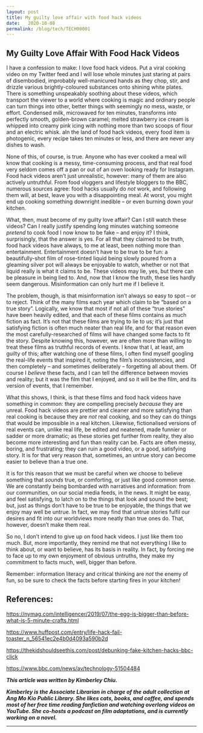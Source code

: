 ```yaml
---
layout: post
title: My guilty love affair with food hack videos
date:   2020-10-08
permalink: /blog/tech/TECH00001
---
```


## **My Guilty Love Affair With Food Hack Videos**

I have a confession to make: I love food hack videos. Put a viral cooking video on my Twitter feed and I will lose whole minutes just staring at pairs of disembodied, improbably well-manicured hands as they chop, stir, and drizzle various brightly-coloured substances onto shining white plates. There is something unspeakably soothing about these videos, which transport the viewer to a world where cooking is magic and ordinary people can turn things into other, better things with seemingly no mess, waste, or effort. Condensed milk, microwaved for ten minutes, transforms into perfectly smooth, golden-brown caramel; melted strawberry ice cream is whipped into creamy pink icing with nothing more than two scoops of flour and an electric whisk. aIn the land of food hack videos, every food item is photogenic, every recipe takes ten minutes or less, and there are never any dishes to wash. 



None of this, of course, is true. Anyone who has ever cooked a meal will know that cooking is a messy, time-consuming process, and that real food very seldom comes off a pan or out of an oven looking ready for Instagram. Food hack videos aren’t just unrealistic, however: many of them are also actively untruthful. From food vloggers and lifestyle bloggers to the BBC, numerous sources agree: food hacks usually do *not* work, and following them will, at best, leave you with a disappointing meal. At worst, you might end up cooking something downright inedible – or even burning down your kitchen.



What, then, must become of my guilty love affair? Can I still watch these videos? Can I really justify spending long minutes watching someone *pretend* to cook food I now know to be fake – and enjoy it? I think, surprisingly, that the answer is yes. For all that they claimed to be truth, food hack videos have always, to me at least, been nothing more than entertainment. Entertainment doesn’t have to be true to be fun: a beautifully-shot film of rose-tinted liquid being slowly poured from a gleaming silver pot will always be enjoyable to watch, whether or not that liquid really is what it claims to be. These videos may lie, yes, but there can be pleasure in being lied to. And, now that I know the truth, these lies hardly seem dangerous. Misinformation can only hurt me if I believe it. 

The problem, though, is that misinformation isn’t always so easy to spot – or to reject. Think of the many films each year which claim to be “based on a true story”. Logically, we know that most if not all of these “true stories” have been heavily edited, and that each of these films contains as much fiction as fact. It’s not that these films are trying to lie to us; it’s just that satisfying fiction is often much neater than real life, and for that reason even the most carefully-researched of films will have changed some facts to fit the story. Despite knowing this, however, we are often more than willing to treat these films as truthful records of events. I know that I, at least, am guilty of this; after watching one of these films, I often find myself googling the real-life events that inspired it, noting the film’s inconsistencies, and then completely – and sometimes deliberately – forgetting all about them. Of course I *believe* these facts, and I can tell the difference between movies and reality; but it was the film that I enjoyed, and so it will be the film, and its version of events, that I remember. 



What this shows, I think, is that these films and food hack videos have something in common: they are compelling precisely *because* they are unreal. Food hack videos are prettier and cleaner and more satisfying than real cooking is because they are *not* real cooking, and so they can do things that would be impossible in a real kitchen. Likewise, fictionalised versions of real events can, unlike real life, be edited and neatened, made funnier or sadder or more dramatic; as these stories get further from reality, they also become more interesting and fun than reality can be. Facts are often messy, boring, and frustrating; they can ruin a good video, or a good, satisfying story. It is for that very reason that, sometimes, an untrue story can become easier to believe than a true one. 



It is for this reason that we must be careful when we choose to believe something that *sounds* true, or comforting, or just like good common sense. We are constantly being bombarded with narratives and information: from our communities, on our social media feeds, in the news. It might be easy, and feel satisfying, to latch on to the things that look and sound the best; but, just as things don’t have to be true to be enjoyable, the things that we enjoy may well be untrue. In fact, we may find that untrue stories fulfil our desires and fit into our worldviews more neatly than true ones do. That, however, doesn’t make them real. 



So no, I don’t intend to give up on food hack videos. I just like them too much. But, more importantly, they remind me that not everything I like to think about, or want to believe, has its basis in reality. In fact, by forcing me to face up to my own enjoyment of obvious untruths, they make my commitment to facts much, well, bigger than before. 



Remember: information literacy and critical thinking are *not* the enemy of fun, so be sure to check the facts before starting fires in your kitchen! 



<h2>References:</h2>

https://nymag.com/intelligencer/2019/07/the-egg-is-bigger-than-before-what-is-5-minute-crafts.html

https://www.huffpost.com/entry/life-hack-fail-toaster_n_56541ec2e4b0d4093a590b2d

https://thekidshouldseethis.com/post/debunking-fake-kitchen-hacks-bbc-click

https://www.bbc.com/news/av/technology-51504484

 

***This article was written by Kimberley Chiu.***  

***Kimberley is the Associate Librarian in charge of the adult collection at Ang Mo Kio Public Library. She likes cats, books, and coffee, and spends most of her free time reading fanfiction and watching overlong videos on YouTube. She co-hosts a podcast on film adaptations, and is currently working on a novel.***

****

​     

 